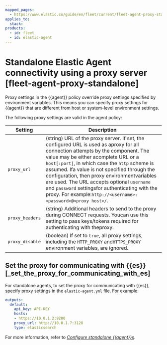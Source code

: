 ```yaml
---
mapped_pages:
  - https://www.elastic.co/guide/en/fleet/current/fleet-agent-proxy-standalone.html
applies_to:
  stack:
products:
  - id: fleet
  - id: elastic-agent
---
```


# Standalone Elastic Agent connectivity using a proxy server [fleet-agent-proxy-standalone]

Proxy settings in the {{agent}} policy override proxy settings specified by environment variables. This means you can specify proxy settings for {{agent}} that are different from host or system-level environment settings.

The following proxy settings are valid in the agent policy:

| Setting | Description |
| --- | --- |
| `proxy_url` | (string) URL of the proxy server. If set, the configured URL is used as aproxy for all connection attempts by the component. The value may be either acomplete URL or a `host[:port]`, in which case the `http` scheme is assumed. Ifa value is not specified through the configuration, then proxy environmentvariables are used. The URL accepts optional `username` and `password` settingsfor authenticating with the proxy. For example:`http://<username>:<password>@<proxy host>/`. |
| `proxy_headers` | (string) Additional headers to send to the proxy during CONNECT requests. Youcan use this setting to pass keys/tokens required for authenticating with theproxy. |
| `proxy_disable` | (boolean) If set to `true`, all proxy settings, including the `HTTP_PROXY` and`HTTPS_PROXY` environment variables, are ignored. |


## Set the proxy for communicating with {{es}} [_set_the_proxy_for_communicating_with_es]

For standalone agents, to set the proxy for communicating with {{es}}, specify proxy settings in the `elastic-agent.yml` file. For example:

```yaml
outputs:
  default:
    api_key: API-KEY
    hosts:
    - https://10.0.1.2:9200
    proxy_url: http://10.0.1.7:3128
    type: elasticsearch
```

For more information, refer to [*Configure standalone {{agent}}s*](/reference/fleet/configure-standalone-elastic-agents.md).

